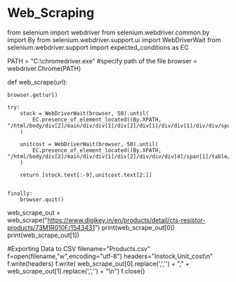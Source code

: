 # Web_Scraping
from selenium import webdriver
from selenium.webdriver.common.by import By
from selenium.webdriver.support.ui import WebDriverWait
from selenium.webdriver.support import expected_conditions as EC

PATH = "C:\chromedriver.exe" #specify path of the file
browser = webdriver.Chrome(PATH)

def web_scrape(url):

    browser.get(url)

    try:
        stock = WebDriverWait(browser, 50).until(
            EC.presence_of_element_located((By.XPATH, "/html/body/div[2]/main/div/div[1]/div[2]/div[1]/div/div[1]/div/div/span"))
        )

        unitcost = WebDriverWait(browser, 50).until(
            EC.presence_of_element_located((By.XPATH, "/html/body/div[2]/main/div/div[1]/div[2]/div/div/div[4]/span[1]/table/tbody/tr[1]/td[3]"))
        )

        return [stock.text[:-9],unitcost.text[2:]]
    

    finally:
        browser.quit()

web_scrape_out = web_scrape("https://www.digikey.in/en/products/detail/cts-resistor-products/73M1R010F/1543431")
print(web_scrape_out[0])
print(web_scrape_out[1])

#Exporting Data to CSV
filename="Products.csv"
f=open(filename,"w",encoding="utf-8")
headers="Instock,Unit_cost\n"
f.write(headers)
f.write( web_scrape_out[0].replace(',','') + "," + web_scrape_out[1].replace(',','')  + "\n")
f.close()



    
